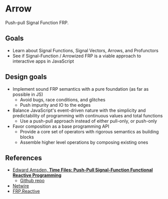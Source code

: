 # Arrow

Push-pull Signal Function FRP.

## Goals

- Learn about Signal Functions, Signal Vectors, Arrows, and Profunctors
- See if Signal-Function / Arrowized FRP is a viable approach to interactive apps in JavaScript

## Design goals

- Implement sound FRP semantics with a pure foundation (as far as possible in JS)
	- Avoid bugs, race conditions, and glitches
	- Push impurity and IO to the edges
- Balance JavaScript's event-driven nature with the simplicity and predictability of programming with continuous values and total functions
	- Use a push-pull approach instead of either pull-only, or push-only
- Favor composition as a base programming API
    - Provide a core set of operators with rigorous semantics as building blocks
	- Assemble higher level operations by composing existing ones

## References

- [Edward Amsden, __Time Files: Push-Pull Signal-Function Functional Reactive Programming__](https://github.com/eamsden/pushbasedFRP/blob/master/Docs/Thesis/thesis.pdf)
    - [Github repo](https://github.com/eamsden/pushbasedFRP)
- [Netwire](https://hackage.haskell.org/package/netwire)
- [FRP.Reactive](http://hackage.haskell.org/package/reactive-0.11.5)
